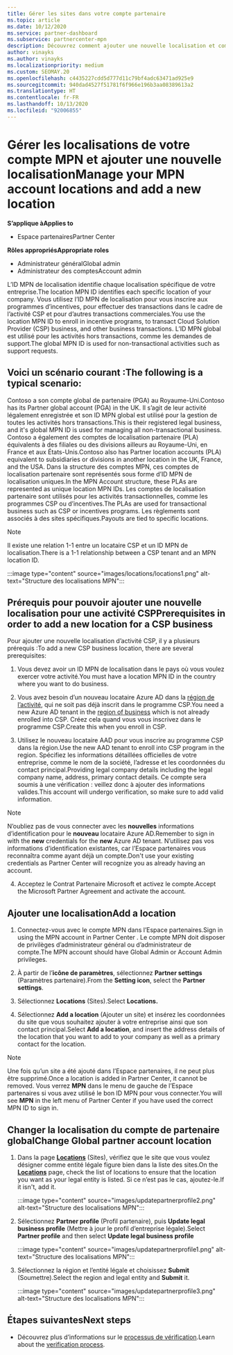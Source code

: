 ```yaml
---
title: Gérer les sites dans votre compte partenaire
ms.topic: article
ms.date: 10/12/2020
ms.service: partner-dashboard
ms.subservice: partnercenter-mpn
description: Découvrez comment ajouter une nouvelle localisation et comment l’ID MPN de localisation est utilisé dans les programmes d’incentives, l’activité CSP, les abonnements et autres transactions.
author: vinayks
ms.author: vinayks
ms.localizationpriority: medium
ms.custom: SEOMAY.20
ms.openlocfilehash: c4435227cdd5d777d11c79bf4adc63471ad925e9
ms.sourcegitcommit: 940dad4527f51781f6f966e196b3aa08389613a2
ms.translationtype: HT
ms.contentlocale: fr-FR
ms.lasthandoff: 10/13/2020
ms.locfileid: "92006855"
---
```

# <a name="manage-your-mpn-account-locations-and-add-a-new-location"></a><span data-ttu-id="300e2-103">Gérer les localisations de votre compte MPN et ajouter une nouvelle localisation</span><span class="sxs-lookup"><span data-stu-id="300e2-103">Manage your MPN account locations and add a new location</span></span>

<span data-ttu-id="300e2-104">**S’applique à**</span><span class="sxs-lookup"><span data-stu-id="300e2-104">**Applies to**</span></span>

- <span data-ttu-id="300e2-105">Espace partenaires</span><span class="sxs-lookup"><span data-stu-id="300e2-105">Partner Center</span></span>

<span data-ttu-id="300e2-106">**Rôles appropriés**</span><span class="sxs-lookup"><span data-stu-id="300e2-106">**Appropriate roles**</span></span>

- <span data-ttu-id="300e2-107">Administrateur général</span><span class="sxs-lookup"><span data-stu-id="300e2-107">Global admin</span></span>
- <span data-ttu-id="300e2-108">Administrateur des comptes</span><span class="sxs-lookup"><span data-stu-id="300e2-108">Account admin</span></span>

<span data-ttu-id="300e2-109">L’ID MPN de localisation identifie chaque localisation spécifique de votre entreprise.</span><span class="sxs-lookup"><span data-stu-id="300e2-109">The location MPN ID identifies each specific location of your company.</span></span> <span data-ttu-id="300e2-110">Vous utilisez l’ID MPN de localisation pour vous inscrire aux programmes d’incentives, pour effectuer des transactions dans le cadre de l’activité CSP et pour d’autres transactions commerciales.</span><span class="sxs-lookup"><span data-stu-id="300e2-110">You use the location MPN ID to enroll in incentive programs, to transact Cloud Solution Provider (CSP) business, and other business transactions.</span></span> <span data-ttu-id="300e2-111">L’ID MPN global est utilisé pour les activités hors transactions, comme les demandes de support.</span><span class="sxs-lookup"><span data-stu-id="300e2-111">The global MPN ID is used for non-transactional activities such as support requests.</span></span>

## <a name="the-following-is-a-typical-scenario"></a><span data-ttu-id="300e2-112">Voici un scénario courant :</span><span class="sxs-lookup"><span data-stu-id="300e2-112">The following is a typical scenario:</span></span>

<span data-ttu-id="300e2-113">Contoso a son compte global de partenaire (PGA) au Royaume-Uni.</span><span class="sxs-lookup"><span data-stu-id="300e2-113">Contoso has its Partner global account (PGA) in the UK.</span></span> <span data-ttu-id="300e2-114">Il s’agit de leur activité légalement enregistrée et son ID MPN global est utilisé pour la gestion de toutes les activités hors transactions.</span><span class="sxs-lookup"><span data-stu-id="300e2-114">This is their registered legal business, and it's global MPN ID is used for managing all non-transactional business.</span></span> <span data-ttu-id="300e2-115">Contoso a également des comptes de localisation partenaire (PLA) équivalents à des filiales ou des divisions ailleurs au Royaume-Uni, en France et aux États-Unis.</span><span class="sxs-lookup"><span data-stu-id="300e2-115">Contoso also has Partner location accounts (PLA) equivalent to subsidiaries or divisions in another location in the UK, France, and the USA.</span></span> <span data-ttu-id="300e2-116">Dans la structure des comptes MPN, ces comptes de localisation partenaire sont représentés sous forme d’ID MPN de localisation uniques.</span><span class="sxs-lookup"><span data-stu-id="300e2-116">In the MPN Account structure, these PLAs are represented as unique location MPN IDs.</span></span> <span data-ttu-id="300e2-117">Les comptes de localisation partenaire sont utilisés pour les activités transactionnelles, comme les programmes CSP ou d’incentives.</span><span class="sxs-lookup"><span data-stu-id="300e2-117">The PLAs are used for transactional business such as CSP or incentives programs.</span></span> <span data-ttu-id="300e2-118">Les règlements sont associés à des sites spécifiques.</span><span class="sxs-lookup"><span data-stu-id="300e2-118">Payouts are tied to specific locations.</span></span> 

>[!NOTE]
><span data-ttu-id="300e2-119">Il existe une relation 1-1 entre un locataire CSP et un ID MPN de localisation.</span><span class="sxs-lookup"><span data-stu-id="300e2-119">There is a 1-1 relationship between a CSP tenant and an MPN location ID.</span></span>

:::image type="content" source="images/locations/locations1.png" alt-text="Structure des localisations MPN":::

## <a name="prerequisites-in-order-to-add-a-new-location-for-a-csp-business"></a><span data-ttu-id="300e2-121">Prérequis pour pouvoir ajouter une nouvelle localisation pour une activité CSP</span><span class="sxs-lookup"><span data-stu-id="300e2-121">Prerequisites in order to add a new location for a CSP business</span></span>

<span data-ttu-id="300e2-122">Pour ajouter une nouvelle localisation d’activité CSP, il y a plusieurs prérequis :</span><span class="sxs-lookup"><span data-stu-id="300e2-122">To add a new CSP business location, there are several prerequisites:</span></span>

1. <span data-ttu-id="300e2-123">Vous devez avoir un ID MPN de localisation dans le pays où vous voulez exercer votre activité.</span><span class="sxs-lookup"><span data-stu-id="300e2-123">You must have a location MPN ID in the country where you want to do business.</span></span>

1. <span data-ttu-id="300e2-124">Vous avez besoin d’un nouveau locataire Azure AD dans la [région de l’activité](regional-authorization-overview.md), qui ne soit pas déjà inscrit dans le programme CSP.</span><span class="sxs-lookup"><span data-stu-id="300e2-124">You need a new Azure AD tenant in the [region of business](regional-authorization-overview.md) which is not already enrolled into CSP.</span></span> <span data-ttu-id="300e2-125">Créez cela quand vous vous inscrivez dans le programme CSP.</span><span class="sxs-lookup"><span data-stu-id="300e2-125">Create this when you enroll in CSP.</span></span>
 
3. <span data-ttu-id="300e2-126">Utilisez le nouveau locataire AAD pour vous inscrire au programme CSP dans la région.</span><span class="sxs-lookup"><span data-stu-id="300e2-126">Use the new AAD tenant to enroll into CSP program in the region.</span></span>
<span data-ttu-id="300e2-127">Spécifiez les informations détaillées officielles de votre entreprise, comme le nom de la société, l’adresse et les coordonnées du contact principal.</span><span class="sxs-lookup"><span data-stu-id="300e2-127">Providing legal company details including the legal company name, address, primary contact details.</span></span> <span data-ttu-id="300e2-128">Ce compte sera soumis à une vérification : veillez donc à ajouter des informations valides.</span><span class="sxs-lookup"><span data-stu-id="300e2-128">This account will undergo verification, so make sure to add valid information.</span></span>

>[!NOTE] 
 ><span data-ttu-id="300e2-129">N’oubliez pas de vous connecter avec les **nouvelles** informations d’identification pour le **nouveau** locataire Azure AD.</span><span class="sxs-lookup"><span data-stu-id="300e2-129">Remember to sign in with the **new** credentials for the **new** Azure AD tenant.</span></span> <span data-ttu-id="300e2-130">N’utilisez pas vos informations d’identification existantes, car l’Espace partenaires vous reconnaîtra comme ayant déjà un compte.</span><span class="sxs-lookup"><span data-stu-id="300e2-130">Don't use your existing credentials as Partner Center will recognize you as already having an account.</span></span>

4. <span data-ttu-id="300e2-131">Acceptez le Contrat Partenaire Microsoft et activez le compte.</span><span class="sxs-lookup"><span data-stu-id="300e2-131">Accept the Microsoft Partner Agreement and activate the account.</span></span>

## <a name="add-a-location"></a><span data-ttu-id="300e2-132">Ajouter une localisation</span><span class="sxs-lookup"><span data-stu-id="300e2-132">Add a location</span></span>

1. <span data-ttu-id="300e2-133">Connectez-vous avec le compte MPN dans l’Espace partenaires.</span><span class="sxs-lookup"><span data-stu-id="300e2-133">Sign in using the MPN account in Partner Center .</span></span> <span data-ttu-id="300e2-134">Le compte MPN doit disposer de privilèges d’administrateur général ou d’administrateur de compte.</span><span class="sxs-lookup"><span data-stu-id="300e2-134">The MPN account should have Global Admin or Account Admin privileges.</span></span> 

1. <span data-ttu-id="300e2-135">À partir de l’**icône de paramètres**, sélectionnez **Partner settings** (Paramètres partenaire).</span><span class="sxs-lookup"><span data-stu-id="300e2-135">From the **Setting icon**, select the **Partner settings**.</span></span>

2. <span data-ttu-id="300e2-136">Sélectionnez **Locations** (Sites).</span><span class="sxs-lookup"><span data-stu-id="300e2-136">Select **Locations.**</span></span>

3. <span data-ttu-id="300e2-137">Sélectionnez **Add a location** (Ajouter un site) et insérez les coordonnées du site que vous souhaitez ajouter à votre entreprise ainsi que son contact principal.</span><span class="sxs-lookup"><span data-stu-id="300e2-137">Select **Add a location**, and insert the address details of the location that you want to add to your company as well as a primary contact for the location.</span></span>

> [!NOTE]
> <span data-ttu-id="300e2-138">Une fois qu’un site a été ajouté dans l’Espace partenaires, il ne peut plus être supprimé.</span><span class="sxs-lookup"><span data-stu-id="300e2-138">Once a location is added in Partner Center, it cannot be removed.</span></span> <span data-ttu-id="300e2-139">Vous verrez **MPN** dans le menu de gauche de l’Espace partenaires si vous avez utilisé le bon ID MPN pour vous connecter.</span><span class="sxs-lookup"><span data-stu-id="300e2-139">You will see **MPN** in the left menu of Partner Center if you have used the correct MPN ID to sign in.</span></span>

## <a name="change-global-partner-account-location"></a><span data-ttu-id="300e2-140">Changer la localisation du compte de partenaire global</span><span class="sxs-lookup"><span data-stu-id="300e2-140">Change Global partner account location</span></span>

1. <span data-ttu-id="300e2-141">Dans la page **[Locations](https://partner.microsoft.com/pcv/accountsettings/locationsprofile)** (Sites), vérifiez que le site que vous voulez désigner comme entité légale figure bien dans la liste des sites.</span><span class="sxs-lookup"><span data-stu-id="300e2-141">On the **[Locations](https://partner.microsoft.com/pcv/accountsettings/locationsprofile)** page, check the list of locations to ensure that the location you want as your legal entity is listed.</span></span> <span data-ttu-id="300e2-142">Si ce n’est pas le cas, ajoutez-le.</span><span class="sxs-lookup"><span data-stu-id="300e2-142">If it isn't, add it.</span></span>

   :::image type="content" source="images/updatepartnerprofile2.png" alt-text="Structure des localisations MPN":::

2. <span data-ttu-id="300e2-144">Sélectionnez **Partner profile** (Profil partenaire), puis **Update legal business profile** (Mettre à jour le profil d’entreprise légale).</span><span class="sxs-lookup"><span data-stu-id="300e2-144">Select **Partner profile** and then select **Update legal business profile**</span></span>

   :::image type="content" source="images/updatepartnerprofile1.png" alt-text="Structure des localisations MPN":::

3. <span data-ttu-id="300e2-146">Sélectionnez la région et l’entité légale et choisissez **Submit** (Soumettre).</span><span class="sxs-lookup"><span data-stu-id="300e2-146">Select the region and legal entity and **Submit** it.</span></span>

   :::image type="content" source="images/updatepartnerprofile3.png" alt-text="Structure des localisations MPN":::

## <a name="next-steps"></a><span data-ttu-id="300e2-148">Étapes suivantes</span><span class="sxs-lookup"><span data-stu-id="300e2-148">Next steps</span></span>

- <span data-ttu-id="300e2-149">Découvrez plus d’informations sur le [processus de vérification](verification-responses.md).</span><span class="sxs-lookup"><span data-stu-id="300e2-149">Learn about the [verification process](verification-responses.md).</span></span>
